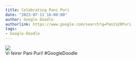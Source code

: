 ```yaml
---
title: Celebrating Pani Puri
date: "2023-07-11 16:00:00"
author: Google Doodle
authorlink: https://www.google.com/search?q=Pani%20Puri
tags:
- Google-Doodle
---
```

<img src="https://www.google.com/logos/doodles/2023/celebrating-pani-puri-6753651837110029.2-l.png" referrerpolicy="no-referrer"><br>Vi feirer Pani Puri! #GoogleDoodle